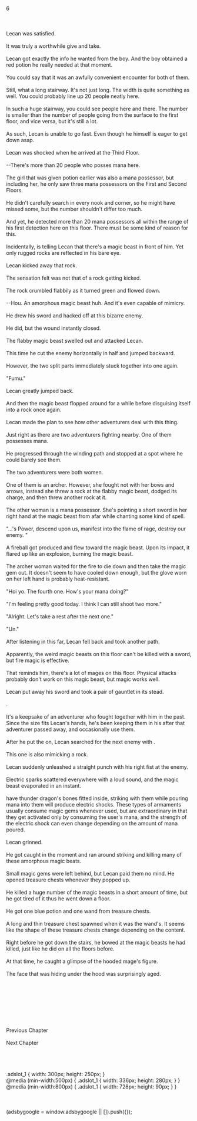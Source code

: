 <br/>
6<br/>
<br/>
<br/>
<br/>
Lecan was satisfied.<br/>
<br/>
It was truly a worthwhile give and take. <br/>
<br/>
Lecan got exactly the info he wanted from the boy. And the boy obtained a red potion he really needed at that moment.<br/>
<br/>
You could say that it was an awfully convenient encounter for both of them.<br/>
<br/>
Still, what a long stairway. It's not just long. The width is quite something as well. You could probably line up 20 people neatly here.<br/>
<br/>
In such a huge stairway, you could see people here and there. The number is smaller than the number of people going from the surface to the first floor, and vice versa, but it's still a lot.<br/>
<br/>
As such, Lecan is unable to go fast. Even though he himself is eager to get down asap.<br/>
<br/>
Lecan was shocked when he arrived at the Third Floor.<br/>
<br/>
--There's more than 20 people who posses mana here.<br/>
<br/>
The girl that was given potion earlier was also a mana possessor, but including her, he only saw three mana possessors on the First and Second Floors.<br/>
<br/>
He didn't carefully search in every nook and corner, so he might have missed some, but the number shouldn't differ too much.<br/>
<br/>
And yet, he detected more than 20 mana possessors all within the range of his first detection here on this floor. There must be some kind of reason for this.<br/>
<br/>
Incidentally, <Life Detection> is telling Lecan that there's a magic beast in front of him. Yet only rugged rocks are reflected in his bare eye.<br/>
<br/>
Lecan kicked away that rock.<br/>
<br/>
The sensation felt was not that of a rock getting kicked.<br/>
<br/>
The rock crumbled flabbily as it turned green and flowed down.<br/>
<br/>
--Hou. An amorphous magic beast huh. And it's even capable of mimicry.<br/>
<br/>
He drew his sword and hacked off at this bizarre enemy.<br/>
<br/>
He did, but the wound instantly closed.<br/>
<br/>
The flabby magic beast swelled out and attacked Lecan.<br/>
<br/>
This time he cut the enemy horizontally in half and jumped backward.<br/>
<br/>
However, the two split parts immediately stuck together into one again.<br/>
<br/>
"Fumu."<br/>
<br/>
Lecan greatly jumped back.<br/>
<br/>
And then the magic beast flopped around for a while before disguising itself into a rock once again.<br/>
<br/>
Lecan made the plan to see how other adventurers deal with this thing.<br/>
<br/>
Just right as there are two adventurers fighting nearby. One of them possesses mana.<br/>
<br/>
He progressed through the winding path and stopped at a spot where he could barely see them.<br/>
<br/>
The two adventurers were both women.<br/>
<br/>
One of them is an archer. However, she fought not with her bows and arrows, instead she threw a rock at the flabby magic beast, dodged its charge, and then threw another rock at it.<br/>
<br/>
The other woman is a mana possessor. She's pointing a short sword in her right hand at the magic beast from afar while chanting some kind of spell.<br/>
<br/>
"...'s Power, descend upon us, manifest into the flame of rage, destroy our enemy. <Fire Arrow (Bayeaerts)!>"<br/>
<br/>
A fireball got produced and flew toward the magic beast. Upon its impact, it flared up like an explosion, burning the magic beast.<br/>
<br/>
The archer woman waited for the fire to die down and then take the magic gem out. It doesn't seem to have cooled down enough, but the glove worn on her left hand is probably heat-resistant.<br/>
<br/>
"Hoi yo. The fourth one. How's your mana doing?"<br/>
<br/>
"I'm feeling pretty good today. I think I can still shoot two more."<br/>
<br/>
"Alright. Let's take a rest after the next one."<br/>
<br/>
"Un."<br/>
<TLN: If you're reading this novel at any other site than Sousetsuka .com you might be reading an unedited, uncorrected version of the novel.><br/>
After listening in this far, Lecan fell back and took another path.<br/>
<br/>
Apparently, the weird magic beasts on this floor can't be killed with a sword, but fire magic is effective.<br/>
<br/>
That reminds him, there's a lot of mages on this floor. Physical attacks probably don't work on this magic beast, but magic works well.<br/>
<br/>
Lecan put away his sword and took a pair of gauntlet in its stead.<br/>
<br/>
<Thunder Dragon Gauntlets>.<br/>
<br/>
It's a keepsake of an adventurer who fought together with him in the past. Since the size fits Lecan's hands, he's been keeping them in his <Storage> after that adventurer passed away, and occasionally use them.<br/>
<br/>
After he put the <Thunder Dragon Gauntlets> on, Lecan searched for the next enemy with <Life Detection>.<br/>
<br/>
This one is also mimicking a rock.<br/>
<br/>
Lecan suddenly unleashed a straight punch with his right fist at the enemy.<br/>
<br/>
Electric sparks scattered everywhere with a loud sound, and the magic beast evaporated in an instant.<br/>
<br/>
<Thunder Dragon Gauntlets> have thunder dragon's bones fitted inside, striking with them while pouring mana into them will produce electric shocks. These types of armaments usually consume magic gems whenever used, but <Thunder Dragon Gauntlets> are extraordinary in that they get activated only by consuming the user's mana, and the strength of the electric shock can even change depending on the amount of mana poured.<br/>
<br/>
Lecan grinned.<br/>
<br/>
He got caught in the moment and ran around striking and killing many of these amorphous magic beats.<br/>
<br/>
Small magic gems were left behind, but Lecan paid them no mind. He opened treasure chests whenever they popped up.<br/>
<br/>
He killed a huge number of the magic beasts in a short amount of time, but he got tired of it thus he went down a floor.<br/>
<br/>
He got one blue potion and one wand from treasure chests.<br/>
<br/>
A long and thin treasure chest spawned when it was the wand's. It seems like the shape of these treasure chests change depending on the content.<br/>
<br/>
Right before he got down the stairs, he bowed at the magic beasts he had killed, just like he did on all the floors before.<br/>
<br/>
At that time, he caught a glimpse of the hooded mage's figure.<br/>
<br/>
The face that was hiding under the hood was surprisingly aged.<br/>
<br/>
<br/>
<br/>
<br/>
<br/>
<br/>
<br/>
<br/>
Previous Chapter<br/>
<br/>
Next Chapter <br/>
<br/>
<br/>
<br/>
<br/>
.adslot_1 { width: 300px; height: 250px; }<br/>
@media (min-width:500px) { .adslot_1 { width: 336px; height: 280px; } }<br/>
@media (min-width:800px) { .adslot_1 { width: 728px; height: 90px; } }<br/>
<br/>
<br/>
<br/>
(adsbygoogle = window.adsbygoogle || []).push({});<br/>
<br/>
<br/>
<br/>
<br/>
